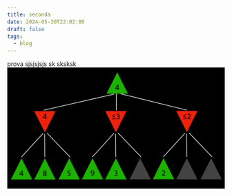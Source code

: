```yaml
---
title: seconda
date: 2024-05-30T22:02:00
draft: false
tags:
  - blog
---
```

prova sjsjsjsjs
sk
sksksk
![Pasted-image-20250605192432.png](Pasted-image-20250605192432.png)
